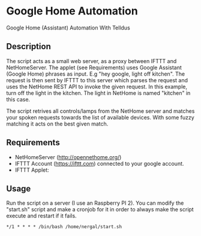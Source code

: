 # Google Home Automation
Google Home (Assistant) Automation With Telldus

## Description
The script acts as a small web server, as a proxy between IFTTT and NetHomeServer. The applet (see Requirements) uses Google Assistant (Google Home) phrases as input. E.g "hey google, light off kitchen". The request is then sent by IFTTT to this server which parses the request and uses the NetHome REST API to invoke the given request. In this example, turn off the light in the kitchen. The light in NetHome is named "kitchen" in this case.

The script retrives all controls/lamps from the NetHome server and matches your spoken requests towards the list of available devices. With some fuzzy matching it acts on the best given match.

## Requirements
- NetHomeServer (http://opennethome.org/)
- IFTTT Account (https://ifttt.com) connected to your google account.
- IFTTT Applet: 

## Usage
Run the script on a server (I use an Raspberry PI 2). You can modify the "start.sh" script and make a cronjob for it in order to always make the script execute and restart if it fails.

    */1 * * * * /bin/bash /home/nergal/start.sh
